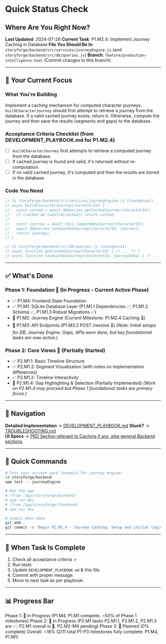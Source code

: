 # Quick Status Check
## Where Are You Right Now?

**Last Updated**: 2024-07-26
**Current Task**: P1.M2.4: Implement Journey Caching in Database
**File You Should Be In**: `storyforge/backend/src/services/journeyEngine.js` (and `storyforge/backend/src/db/queries.js`)
**Branch**: `feature/production-intelligence-tool` (Commit changes to this branch)

---

## 🎯 Your Current Focus

### What You're Building
Implement a caching mechanism for computed character journeys. `buildCharacterJourney` should first attempt to retrieve a journey from the database. If a valid cached journey exists, return it. Otherwise, compute the journey and then save the results (segments and gaps) to the database.

### Acceptance Criteria Checklist (from DEVELOPMENT_PLAYBOOK.md for P1.M2.4)
- [ ] `buildCharacterJourney` first attempts to retrieve a computed journey from the database.
- [ ] If cached journey is found and valid, it's returned without re-computation.
- [ ] If no valid cached journey, it's computed and then the results are stored in the database.

### Code You Need
```javascript
// In storyforge/backend/src/services/journeyEngine.js (Conceptual)
// async buildCharacterJourney(characterId) {
//   const cached = await dbQueries.getCachedJourney(characterId);
//   if (cached && isValid(cached)) return cached;
//
//   const journey = await this.computeNewJourney(characterId);
//   await dbQueries.saveCachedJourney(characterId, journey);
//   return journey;
// }

// In storyforge/backend/src/db/queries.js (Conceptual)
// async function getCachedJourney(characterId) { /* ... */ }
// async function saveCachedJourney(characterId, journeyData) { /* ... */ }
```

---

## ✅ What's Done

### Phase 1: Foundation 🚧 (In Progress - Current Active Phase)
- ✅ P1.M4: Frontend State Foundation
- ✅ P1.M1: SQLite Database Layer (P1.M1.1 Dependencies ✅, P1.M1.2 Schema ✅, P1.M1.3 Robust Migrations ✅)
- 🚧 P1.M2: Journey Engine (Current Milestone: P1.M2.4 Caching ⏳)
- 🚧 P1.M3: API Endpoints (P1.M3.2 POST /resolve ⏳)
*(Note: Initial setups for DB, Journey Engine, Gaps, APIs were done, but key foundational tasks are now active.)*

### Phase 2: Core Views 🚧 (Partially Started)
- ✅ P2.M1.1: Basic Timeline Structure
- ✅ P2.M1.2: Segment Visualization (with notes on implementation differences)
- ✅ P2.M1.3: Timeline Interactivity
- 🚧 P2.M1.4: Gap Highlighting & Selection (Partially Implemented)
*(Work on P2.M1.4 may proceed but Phase 1 foundational tasks are primary focus.)*

---

## 📍 Navigation

**Detailed Implementation** → [DEVELOPMENT_PLAYBOOK.md](./DEVELOPMENT_PLAYBOOK.md#p1m24-implement-journey-caching-in-database-%E2%8F%B3)
**Stuck?** → [TROUBLESHOOTING.md](./TROUBLESHOOTING.md)  
**UI Specs** → [PRD Section relevant to Caching if any, else general Backend sections](./PRODUCTION_INTELLIGENCE_TOOL_PRD.md)

---

## 🚀 Quick Commands

```bash
# Test your current work (example for journey engine)
cd storyforge/backend
npm test -- journeyEngine

# Run the app
# (from /app/storyforge/backend)
# npm run dev
# (from /app/storyforge/frontend)
# npm run dev

# Commit when done
git add .
git commit -m "Begin P1.M2.4 - Journey Caching: Setup and initial logic"
```

---

## 🔄 When Task Is Complete

1. Check all acceptance criteria ✓
2. Run tests
3. Update `DEVELOPMENT_PLAYBOOK.md` & this file.
4. Commit with proper message.
5. Move to next task as per playbook.

---

## 📊 Progress Bar
Phase 1: 🚧 In Progress (P1.M4, P1.M1 complete. ~50% of Phase 1 milestones)
Phase 2: 🚧 In Progress (P2.M1 tasks P2.M1.1, P2.M1.2, P2.M1.3 are ✅; P2.M1 overall is 🚧. P2.M2-M4 pending)
Phase 3: 📅 Planned (0% complete)
Overall: ~18% (2/11 total P1-P3 milestones fully complete: P1.M4, P1.M1)
